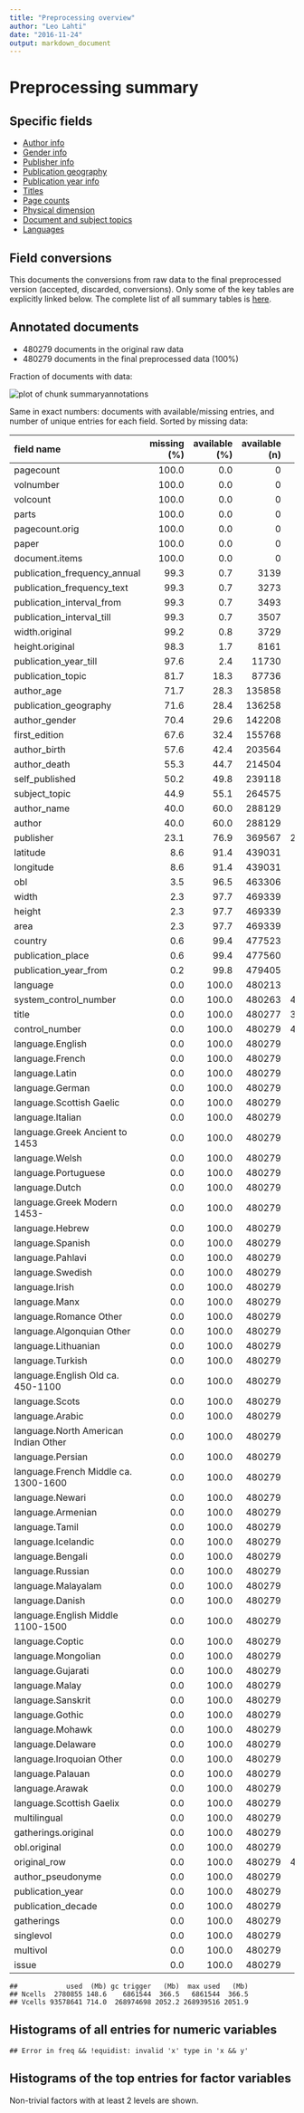 ```yaml
---
title: "Preprocessing overview"
author: "Leo Lahti"
date: "2016-11-24"
output: markdown_document
---
```


# Preprocessing summary

## Specific fields

  * [Author info](author.md)
  * [Gender info](gender.md)
  * [Publisher info](publisher.md)
  * [Publication geography](publicationplace.md)
  * [Publication year info](publicationyear.md)
  * [Titles](title.md)  
  * [Page counts](pagecount.md)
  * [Physical dimension](dimension.md)    
  * [Document and subject topics](topic.md)
  * [Languages](language.md)

## Field conversions

This documents the conversions from raw data to the final preprocessed version (accepted, discarded, conversions). Only some of the key tables are explicitly linked below. The complete list of all summary tables is [here](output.tables/).

## Annotated documents

  * 480279 documents in the original raw data
  * 480279 documents in the final preprocessed data (100%)

Fraction of documents with data:

![plot of chunk summaryannotations](figure/summaryannotations-1.png)

Same in exact numbers: documents with available/missing entries, and number of unique entries for each field. Sorted by missing data:


|field name                           | missing (%)| available (%)| available (n)| unique (n)|
|:------------------------------------|-----------:|-------------:|-------------:|----------:|
|pagecount                            |       100.0|           0.0|             0|          1|
|volnumber                            |       100.0|           0.0|             0|          1|
|volcount                             |       100.0|           0.0|             0|          1|
|parts                                |       100.0|           0.0|             0|          1|
|pagecount.orig                       |       100.0|           0.0|             0|          1|
|paper                                |       100.0|           0.0|             0|          1|
|document.items                       |       100.0|           0.0|             0|          1|
|publication_frequency_annual         |        99.3|           0.7|          3139|         23|
|publication_frequency_text           |        99.3|           0.7|          3273|         20|
|publication_interval_from            |        99.3|           0.7|          3493|        364|
|publication_interval_till            |        99.3|           0.7|          3507|        316|
|width.original                       |        99.2|           0.8|          3729|         72|
|height.original                      |        98.3|           1.7|          8161|         88|
|publication_year_till                |        97.6|           2.4|         11730|        368|
|publication_topic                    |        81.7|          18.3|         87736|       5052|
|author_age                           |        71.7|          28.3|        135858|        365|
|publication_geography                |        71.6|          28.4|        136258|      12672|
|author_gender                        |        70.4|          29.6|        142208|          5|
|first_edition                        |        67.6|          32.4|        155768|          3|
|author_birth                         |        57.6|          42.4|        203564|        493|
|author_death                         |        55.3|          44.7|        214504|        533|
|self_published                       |        50.2|          49.8|        239118|          2|
|subject_topic                        |        44.9|          55.1|        264575|      55621|
|author_name                          |        40.0|          60.0|        288129|      47927|
|author                               |        40.0|          60.0|        288129|      54979|
|publisher                            |        23.1|          76.9|        369567|     218473|
|latitude                             |         8.6|          91.4|        439031|        189|
|longitude                            |         8.6|          91.4|        439031|        189|
|obl                                  |         3.5|          96.5|        463306|          3|
|width                                |         2.3|          97.7|        469339|         78|
|height                               |         2.3|          97.7|        469339|         95|
|area                                 |         2.3|          97.7|        469339|        628|
|country                              |         0.6|          99.4|        477523|         55|
|publication_place                    |         0.6|          99.4|        477560|       1026|
|publication_year_from                |         0.2|          99.8|        479405|        347|
|language                             |         0.0|         100.0|        480213|         50|
|system_control_number                |         0.0|         100.0|        480263|     480254|
|title                                |         0.0|         100.0|        480277|     359847|
|control_number                       |         0.0|         100.0|        480279|     480279|
|language.English                     |         0.0|         100.0|        480279|          2|
|language.French                      |         0.0|         100.0|        480279|          2|
|language.Latin                       |         0.0|         100.0|        480279|          2|
|language.German                      |         0.0|         100.0|        480279|          2|
|language.Scottish Gaelic             |         0.0|         100.0|        480279|          2|
|language.Italian                     |         0.0|         100.0|        480279|          2|
|language.Greek Ancient to 1453       |         0.0|         100.0|        480279|          2|
|language.Welsh                       |         0.0|         100.0|        480279|          2|
|language.Portuguese                  |         0.0|         100.0|        480279|          2|
|language.Dutch                       |         0.0|         100.0|        480279|          2|
|language.Greek Modern 1453-          |         0.0|         100.0|        480279|          2|
|language.Hebrew                      |         0.0|         100.0|        480279|          2|
|language.Spanish                     |         0.0|         100.0|        480279|          2|
|language.Pahlavi                     |         0.0|         100.0|        480279|          2|
|language.Swedish                     |         0.0|         100.0|        480279|          2|
|language.Irish                       |         0.0|         100.0|        480279|          2|
|language.Manx                        |         0.0|         100.0|        480279|          2|
|language.Romance Other               |         0.0|         100.0|        480279|          2|
|language.Algonquian Other            |         0.0|         100.0|        480279|          2|
|language.Lithuanian                  |         0.0|         100.0|        480279|          2|
|language.Turkish                     |         0.0|         100.0|        480279|          2|
|language.English Old ca. 450-1100    |         0.0|         100.0|        480279|          2|
|language.Scots                       |         0.0|         100.0|        480279|          2|
|language.Arabic                      |         0.0|         100.0|        480279|          2|
|language.North American Indian Other |         0.0|         100.0|        480279|          2|
|language.Persian                     |         0.0|         100.0|        480279|          2|
|language.French Middle ca. 1300-1600 |         0.0|         100.0|        480279|          2|
|language.Newari                      |         0.0|         100.0|        480279|          2|
|language.Armenian                    |         0.0|         100.0|        480279|          2|
|language.Tamil                       |         0.0|         100.0|        480279|          2|
|language.Icelandic                   |         0.0|         100.0|        480279|          2|
|language.Bengali                     |         0.0|         100.0|        480279|          2|
|language.Russian                     |         0.0|         100.0|        480279|          2|
|language.Malayalam                   |         0.0|         100.0|        480279|          2|
|language.Danish                      |         0.0|         100.0|        480279|          2|
|language.English Middle 1100-1500    |         0.0|         100.0|        480279|          2|
|language.Coptic                      |         0.0|         100.0|        480279|          2|
|language.Mongolian                   |         0.0|         100.0|        480279|          2|
|language.Gujarati                    |         0.0|         100.0|        480279|          2|
|language.Malay                       |         0.0|         100.0|        480279|          2|
|language.Sanskrit                    |         0.0|         100.0|        480279|          2|
|language.Gothic                      |         0.0|         100.0|        480279|          2|
|language.Mohawk                      |         0.0|         100.0|        480279|          2|
|language.Delaware                    |         0.0|         100.0|        480279|          2|
|language.Iroquoian Other             |         0.0|         100.0|        480279|          2|
|language.Palauan                     |         0.0|         100.0|        480279|          2|
|language.Arawak                      |         0.0|         100.0|        480279|          2|
|language.Scottish Gaelix             |         0.0|         100.0|        480279|          2|
|multilingual                         |         0.0|         100.0|        480279|          2|
|gatherings.original                  |         0.0|         100.0|        480279|         18|
|obl.original                         |         0.0|         100.0|        480279|          2|
|original_row                         |         0.0|         100.0|        480279|     480279|
|author_pseudonyme                    |         0.0|         100.0|        480279|          2|
|publication_year                     |         0.0|         100.0|        480279|        347|
|publication_decade                   |         0.0|         100.0|        480279|         36|
|gatherings                           |         0.0|         100.0|        480279|         18|
|singlevol                            |         0.0|         100.0|        480279|          2|
|multivol                             |         0.0|         100.0|        480279|          1|
|issue                                |         0.0|         100.0|        480279|          1|

```
##            used  (Mb) gc trigger   (Mb)  max used   (Mb)
## Ncells  2780855 148.6    6861544  366.5   6861544  366.5
## Vcells 93578641 714.0  268974698 2052.2 268939516 2051.9
```



## Histograms of all entries for numeric variables


```
## Error in freq && !equidist: invalid 'x' type in 'x && y'
```


## Histograms of the top entries for factor variables

Non-trivial factors with at least 2 levels are shown.




